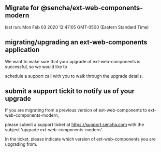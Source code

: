 ## Migrate for @sencha/ext-web-components-modern

last run: Mon Feb 03 2020 12:47:05 GMT-0500 (Eastern Standard Time)

## migrating/upgrading an ext-web-components application

We want to make sure that your upgrade of ext-web-components is successful, so we would like to

schedule a support call with you to walk through the upgrade details.

## submit a support tickit to notify us of your upgrade

If you are migrating from a previous version of ext-web-components to ext-web-components-modern,

please submit a support ticket at https://support.sencha.com with the subject 'upgrade ext-web-components-modern'.

In the ticket, please indicate which version of ext-web-components you are upgrading from.
